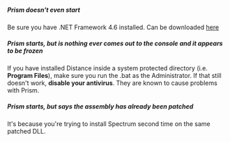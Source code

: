 ##### Prism doesn't even start
Be sure you have .NET Framework 4.6 installed. Can be downloaded [here](https://www.microsoft.com/en-us/download/details.aspx?id=48130)

##### Prism starts, but is nothing ever comes out to the console and it appears to be frozen
If you have installed Distance inside a system protected directory (i.e. **Program Files**), make sure you run the .bat as the Administrator. If that still doesn't work, **disable your antivirus**. They are known to cause problems with Prism.

##### Prism starts, but says the assembly has already been patched
It's because you're trying to install Spectrum second time on the same patched DLL.
